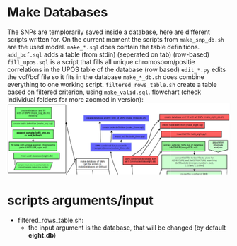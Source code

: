 # Make Databases

The SNPs are templorarily saved inside a database, here are different scripts written for.
On the current moment the scripts from `make_snp_db.sh` are the used model.
`make_*.sql` does contain the table definitions.
`add_bcf.sql` adds a table (from stdin) (seperated on tab) (row-based)
`fill_upos.sql` is a script that fills all unique chromosoom/positie correlations in the UPOS table of the database (row based)
`edit_*.py` edits the vcf/bcf file so it fits in the database
`make_*_db.sh` does combine everything to one working script.
`filtered_rows_table.sh` create a table based on filtered criterion, using `make_valid.sql`.
flowchart (check individual folders for more zoomed in version):
![flowchart](../../doc/flowchart/makeDatabases.png?raw=true)


# scripts arguments/input
- filtered_rows_table.sh:
  - the input argument is the database, that will be changed (by default **eight.db**)
